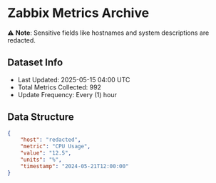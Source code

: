 # Zabbix Metrics Archive

⚠️ **Note**: Sensitive fields like hostnames and system descriptions are redacted.

## Dataset Info
- Last Updated: 2025-05-15 04:00 UTC
- Total Metrics Collected: 992
- Update Frequency: Every (1) hour

## Data Structure
```json
{
    "host": "redacted",
    "metric": "CPU Usage",
    "value": "12.5",
    "units": "%",
    "timestamp": "2024-05-21T12:00:00"
}
```
